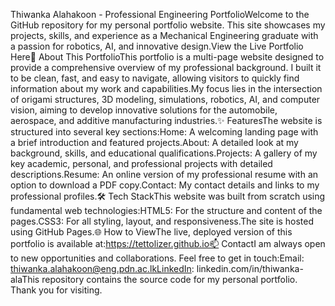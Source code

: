 Thiwanka Alahakoon - Professional Engineering PortfolioWelcome to the GitHub repository for my personal portfolio website. This site showcases my projects, skills, and experience as a Mechanical Engineering graduate with a passion for robotics, AI, and innovative design.View the Live Portfolio Here🚀 About This PortfolioThis portfolio is a multi-page website designed to provide a comprehensive overview of my professional background. I built it to be clean, fast, and easy to navigate, allowing visitors to quickly find information about my work and capabilities.My focus lies in the intersection of origami structures, 3D modeling, simulations, robotics, AI, and computer vision, aiming to develop innovative solutions for the automobile, aerospace, and additive manufacturing industries.✨ FeaturesThe website is structured into several key sections:Home: A welcoming landing page with a brief introduction and featured projects.About: A detailed look at my background, skills, and educational qualifications.Projects: A gallery of my key academic, personal, and professional projects with detailed descriptions.Resume: An online version of my professional resume with an option to download a PDF copy.Contact: My contact details and links to my professional profiles.🛠️ Tech StackThis website was built from scratch using fundamental web technologies:HTML5: For the structure and content of the pages.CSS3: For all styling, layout, and responsiveness.The site is hosted using GitHub Pages.🌐 How to ViewThe live, deployed version of this portfolio is available at:https://tettolizer.github.io📫 ContactI am always open to new opportunities and collaborations. Feel free to get in touch:Email: thiwanka.alahakoon@eng.pdn.ac.lkLinkedIn: linkedin.com/in/thiwanka-alaThis repository contains the source code for my personal portfolio. Thank you for visiting.
